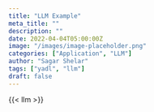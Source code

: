 ```yaml
---
title: "LLM Example"
meta_title: ""
description: ""
date: 2022-04-04T05:00:00Z
image: "/images/image-placeholder.png"
categories: ["Application", "LLM"]
author: "Sagar Shelar"
tags: ["yadl", "llm"]
draft: false
---
```


{{< llm >}}